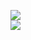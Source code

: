 [![](https://img.shields.io/badge/Made%20With-Github%20Spray-lightgrey.svg?style=for-the-badge&logo=github)](https://github.com/Annihil/github-spray#13343)  
[![](https://i.imgur.com/2DrTn0Z.gif)](https://github.com/Annihil/github-spray)